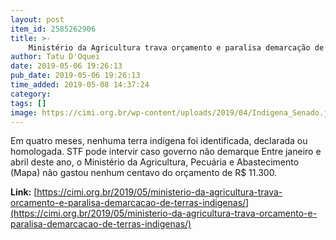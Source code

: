 ```yaml
---
layout: post
item_id: 2585262906
title: >-
    Ministério da Agricultura trava orçamento e paralisa demarcação de terras indígenas
author: Tatu D'Oquei
date: 2019-05-06 19:26:13
pub_date: 2019-05-06 19:26:13
time_added: 2019-05-08 14:37:24
category: 
tags: []
image: https://cimi.org.br/wp-content/uploads/2019/04/Indigena_Senado.jpg
---
```


Em quatro meses, nenhuma terra indígena foi identificada, declarada ou homologada. STF pode intervir caso governo não demarque Entre janeiro e abril deste ano, o Ministério da Agricultura, Pecuária e Abastecimento (Mapa) não gastou nenhum centavo do orçamento de R$ 11.300.

**Link:** [https://cimi.org.br/2019/05/ministerio-da-agricultura-trava-orcamento-e-paralisa-demarcacao-de-terras-indigenas/](https://cimi.org.br/2019/05/ministerio-da-agricultura-trava-orcamento-e-paralisa-demarcacao-de-terras-indigenas/)

